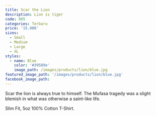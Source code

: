 ```yaml
---
title: Scar the Lion
description: Lion is tiger
code: 005
categories: Terbaru
price: '15.000'
sizes:
  - Small
  - Medium
  - Large
  - XL
styles:
  - name: Blue
    color: '#39589e'
    image_path: /images/products/lion/blue.jpg
featured_image_path: '/images/products/lion/blue.jpg'
facebook_image_path:
---
```


Scar the lion is always true to himself. The Mufasa tragedy was a slight blemish in what was otherwise a saint-like life.

Slim Fit, 5oz 100% Cotton T-Shirt.
